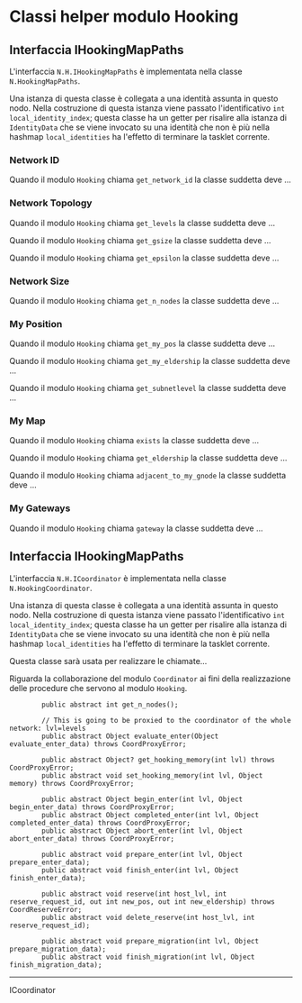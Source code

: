 # Classi helper modulo Hooking

## Interfaccia IHookingMapPaths

L'interfaccia `N.H.IHookingMapPaths` è implementata nella classe
`N.HookingMapPaths`.

Una istanza di questa classe è collegata a una identità assunta in questo nodo.
Nella costruzione di questa istanza viene passato l'identificativo
`int local_identity_index`; questa classe ha un getter per risalire alla istanza di
`IdentityData` che se viene invocato su una identità che non è più nella hashmap
`local_identities` ha l'effetto di terminare la tasklet corrente.

### Network ID

Quando il modulo `Hooking` chiama `get_network_id` la classe suddetta deve
...

### Network Topology

Quando il modulo `Hooking` chiama `get_levels` la classe suddetta deve
...

Quando il modulo `Hooking` chiama `get_gsize` la classe suddetta deve
...

Quando il modulo `Hooking` chiama `get_epsilon` la classe suddetta deve
...

### Network Size

Quando il modulo `Hooking` chiama `get_n_nodes` la classe suddetta deve
...

### My Position

Quando il modulo `Hooking` chiama `get_my_pos` la classe suddetta deve
...

Quando il modulo `Hooking` chiama `get_my_eldership` la classe suddetta deve
...

Quando il modulo `Hooking` chiama `get_subnetlevel` la classe suddetta deve
...

### My Map

Quando il modulo `Hooking` chiama `exists` la classe suddetta deve
...

Quando il modulo `Hooking` chiama `get_eldership` la classe suddetta deve
...

Quando il modulo `Hooking` chiama `adjacent_to_my_gnode` la classe suddetta deve
...

### My Gateways

Quando il modulo `Hooking` chiama `gateway` la classe suddetta deve
...

## Interfaccia IHookingMapPaths

L'interfaccia `N.H.ICoordinator` è implementata nella classe
`N.HookingCoordinator`.

Una istanza di questa classe è collegata a una identità assunta in questo nodo.
Nella costruzione di questa istanza viene passato l'identificativo
`int local_identity_index`; questa classe ha un getter per risalire alla istanza di
`IdentityData` che se viene invocato su una identità che non è più nella hashmap
`local_identities` ha l'effetto di terminare la tasklet corrente.

Questa classe sarà usata per realizzare le chiamate...

Riguarda la collaborazione del modulo `Coordinator` ai fini della
realizzazione delle procedure che servono al modulo `Hooking`.


```
        public abstract int get_n_nodes();

        // This is going to be proxied to the coordinator of the whole network: lvl=levels
        public abstract Object evaluate_enter(Object evaluate_enter_data) throws CoordProxyError;

        public abstract Object? get_hooking_memory(int lvl) throws CoordProxyError;
        public abstract void set_hooking_memory(int lvl, Object memory) throws CoordProxyError;

        public abstract Object begin_enter(int lvl, Object begin_enter_data) throws CoordProxyError;
        public abstract Object completed_enter(int lvl, Object completed_enter_data) throws CoordProxyError;
        public abstract Object abort_enter(int lvl, Object abort_enter_data) throws CoordProxyError;

        public abstract void prepare_enter(int lvl, Object prepare_enter_data);
        public abstract void finish_enter(int lvl, Object finish_enter_data);

        public abstract void reserve(int host_lvl, int reserve_request_id, out int new_pos, out int new_eldership) throws CoordReserveError;
        public abstract void delete_reserve(int host_lvl, int reserve_request_id);

        public abstract void prepare_migration(int lvl, Object prepare_migration_data);
        public abstract void finish_migration(int lvl, Object finish_migration_data);

```

* * *

ICoordinator